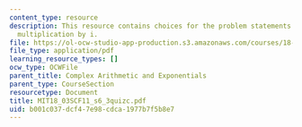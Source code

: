 ```yaml
---
content_type: resource
description: This resource contains choices for the problem statements related to
  multiplication by i.
file: https://ol-ocw-studio-app-production.s3.amazonaws.com/courses/18-03sc-differential-equations-fall-2011/b001c037dcf47e98cdca1977b7f5b8e7_MIT18_03SCF11_s6_3quizc.pdf
file_type: application/pdf
learning_resource_types: []
ocw_type: OCWFile
parent_title: Complex Arithmetic and Exponentials
parent_type: CourseSection
resourcetype: Document
title: MIT18_03SCF11_s6_3quizc.pdf
uid: b001c037-dcf4-7e98-cdca-1977b7f5b8e7
---
```

